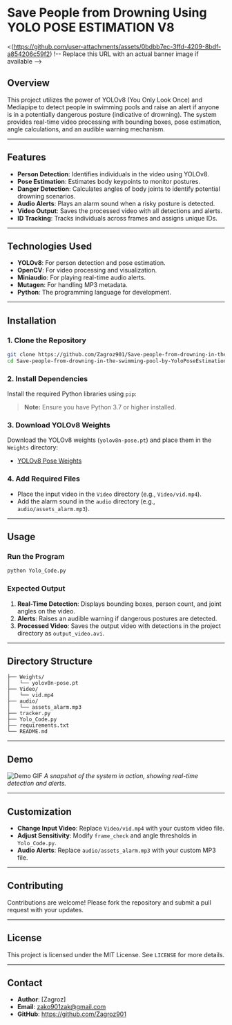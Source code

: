 # **Save People from Drowning Using YOLO POSE ESTIMATION V8**

<(https://github.com/user-attachments/assets/0bdbb7ec-3ffd-4209-8bdf-a854206c59f2)
!-- Replace this URL with an actual banner image if available -->

## **Overview**
This project utilizes the power of YOLOv8 (You Only Look Once) and Mediapipe to detect people in swimming pools and raise an alert if anyone is in a potentially dangerous posture (indicative of drowning). The system provides real-time video processing with bounding boxes, pose estimation, angle calculations, and an audible warning mechanism.

---

## **Features**
- **Person Detection**: Identifies individuals in the video using YOLOv8.
- **Pose Estimation**: Estimates body keypoints to monitor postures.
- **Danger Detection**: Calculates angles of body joints to identify potential drowning scenarios.
- **Audio Alerts**: Plays an alarm sound when a risky posture is detected.
- **Video Output**: Saves the processed video with all detections and alerts.
- **ID Tracking**: Tracks individuals across frames and assigns unique IDs.

---

## **Technologies Used**
- **YOLOv8**: For person detection and pose estimation.
- **OpenCV**: For video processing and visualization.
- **Miniaudio**: For playing real-time audio alerts.
- **Mutagen**: For handling MP3 metadata.
- **Python**: The programming language for development.

---

## **Installation**

### 1. Clone the Repository
```bash
git clone https://github.com/Zagroz901/Save-people-from-drowning-in-the-swimming-pool-by-YoloPoseEstimationV8.git
cd Save-people-from-drowning-in-the-swimming-pool-by-YoloPoseEstimationV8
```

### 2. Install Dependencies
Install the required Python libraries using `pip`:

> **Note:** Ensure you have Python 3.7 or higher installed.

### 3. Download YOLOv8 Weights
Download the YOLOv8 weights (`yolov8n-pose.pt`) and place them in the `Weights` directory:
- [YOLOv8 Pose Weights](https://github.com/ultralytics/yolov8)

### 4. Add Required Files
- Place the input video in the `Video` directory (e.g., `Video/vid.mp4`).
- Add the alarm sound in the `audio` directory (e.g., `audio/assets_alarm.mp3`).

---

## **Usage**

### Run the Program
```bash
python Yolo_Code.py
```

### Expected Output
1. **Real-Time Detection**: Displays bounding boxes, person count, and joint angles on the video.
2. **Alerts**: Raises an audible warning if dangerous postures are detected.
3. **Processed Video**: Saves the output video with detections in the project directory as `output_video.avi`.

---

## **Directory Structure**
```plaintext
├── Weights/
│   └── yolov8n-pose.pt
├── Video/
│   └── vid.mp4
├── audio/
│   └── assets_alarm.mp3
├── tracker.py
├── Yolo_Code.py
├── requirements.txt
└── README.md
```

---

## **Demo**
![Demo GIF]() <!-- Replace this with a real demo GIF -->
*A snapshot of the system in action, showing real-time detection and alerts.*

---

## **Customization**
- **Change Input Video**: Replace `Video/vid.mp4` with your custom video file.
- **Adjust Sensitivity**: Modify `frame_check` and angle thresholds in `Yolo_Code.py`.
- **Audio Alerts**: Replace `audio/assets_alarm.mp3` with your custom MP3 file.

---

## **Contributing**
Contributions are welcome! Please fork the repository and submit a pull request with your updates.

---

## **License**
This project is licensed under the MIT License. See `LICENSE` for more details.

---

## **Contact**
- **Author**: [Zagroz]
- **Email**: zako901zak@gmail.com
- **GitHub**: https://github.com/Zagroz901
